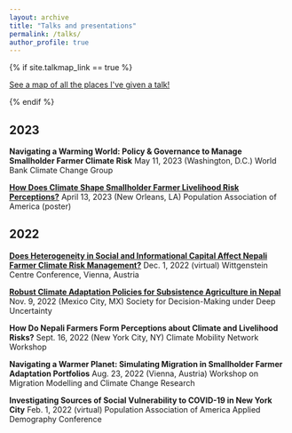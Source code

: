 ```yaml
---
layout: archive
title: "Talks and presentations"
permalink: /talks/
author_profile: true
---
```


{% if site.talkmap_link == true %}

<p style="text-decoration:underline;"><a href="/talkmap.html">See a map of all the places I've given a talk!</a></p>

{% endif %}

## 2023
**Navigating a Warming World: Policy & Governance to Manage Smallholder Farmer Climate Risk**
May 11, 2023 (Washington, D.C.)
World Bank Climate Change Group

[**How Does Climate Shape Smallholder Farmer Livelihood Risk Perceptions?**](/files/04.13.2023_PAA_Poster.pdf)
April 13, 2023 (New Orleans, LA)
Population Association of America (poster)

## 2022

[**Does Heterogeneity in Social and Informational Capital Affect Nepali Farmer Climate Risk Management?**](/files/12.01.2022_Wittgenstein_final.pdf)
Dec. 1, 2022 (virtual)
Wittgenstein Centre Conference, Vienna, Austria

[**Robust Climate Adaptation Policies for Subsistence Agriculture in Nepal**](/files/11.09.2022_DMDUPresentation_NCL.pdf)
Nov. 9, 2022 (Mexico City, MX)
Society for Decision-Making under Deep Uncertainty

**How Do Nepali Farmers Form Perceptions about Climate and Livelihood Risks?**
Sept. 16, 2022 (New York City, NY)
Climate Mobility Network Workshop

**Navigating a Warmer Planet: Simulating Migration in Smallholder Farmer Adaptation Portfolios**
Aug. 23, 2022 (Vienna, Austria)
Workshop on Migration Modelling and Climate Change Research

**Investigating Sources of Social Vulnerability to COVID-19 in New York City**
Feb. 1, 2022 (virtual)
Population Association of America Applied Demography Conference